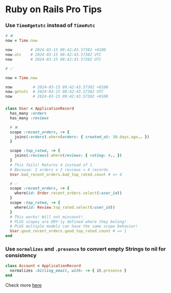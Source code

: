 # Ruby on Rails Pro Tips

### Use `Time#getutc` instead of `Time#utc`
```rb
# ❌
now = Time.now

now        # 2024-03-15 09:42:43.57382 +0100
now.utc    # 2024-03-15 08:42:43.57382 UTC
now        # 2024-03-15 08:42:43.57382 UTC

# ✅

now = Time.now

now         # 2024-03-15 09:42:43.57382 +0100
now.getutc  # 2024-03-15 08:42:43.57382 UTC
now         # 2024-03-15 09:42:43.57382 +0100
```

###
```rb
class User < ApplicationRecord
  has_many :orders
  has_many :reviews

  # ❌
  scope :recent_orders, -> {
    joins(:orders).where(orders: { created_at: 30.days.ago.. })
  }

  scope :top_rated, -> {
    joins(:reviews).where(reviews: { rating: 4.. })
  }
  # This fails! Returns 4 instead of 1
  # Because: 2 orders x 2 reviews = 4 records
  User.bad_recent_orders.bad_top_rated.count # => 4

  # ✅
  scope :recent_orders, -> {
    where(id: Order.recent_orders.select(:user_id))
  }
  scope :top_rated, -> {
    where(id: Review.top_rated.select(:user_id))
  }
  # This works! Will not miscount!
  # PLUS scopes are DRY-ly defined where they belong!
  # PLUS multiple models can have the same scope behavior!
  User.good_recent_orders.good_top_rated.count # => 1
end
```

### Use `normalizes` and `.presence` to convert empty Strings to nil for consistency

```rb
class Account < ApplicationRecord
  normalizes :billing_email, with: -> { it.presence }
end
```
Check more [here](https://x.com/excid3/status/1876748745771028796)
